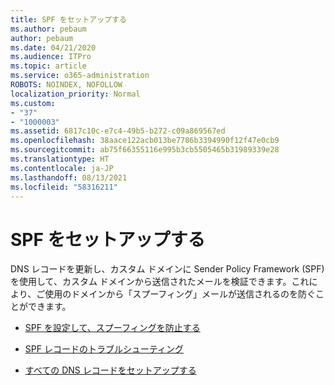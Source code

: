 ```yaml
---
title: SPF をセットアップする
ms.author: pebaum
author: pebaum
ms.date: 04/21/2020
ms.audience: ITPro
ms.topic: article
ms.service: o365-administration
ROBOTS: NOINDEX, NOFOLLOW
localization_priority: Normal
ms.custom:
- "37"
- "1000003"
ms.assetid: 6817c10c-e7c4-49b5-b272-c09a869567ed
ms.openlocfilehash: 38aace122acb013be7786b3394990f12f47e0cb9
ms.sourcegitcommit: ab75f66355116e995b3cb5505465b31989339e28
ms.translationtype: HT
ms.contentlocale: ja-JP
ms.lasthandoff: 08/13/2021
ms.locfileid: "58316211"
---
```

# <a name="set-up-spf"></a>SPF をセットアップする

DNS レコードを更新し、カスタム ドメインに Sender Policy Framework (SPF) を使用して、カスタム ドメインから送信されたメールを検証できます。これにより、ご使用のドメインから「スプーフィング」メールが送信されるのを防ぐことができます。
  
- [SPF を設定して、スプーフィングを防止する](https://docs.microsoft.com/microsoft-365/security/office-365-security/set-up-spf-in-office-365-to-help-prevent-spoofing)

- [SPF レコードのトラブルシューティング](https://docs.microsoft.com/microsoft-365/security/office-365-security/how-office-365-uses-spf-to-prevent-spoofing#SPFTroubleshoot)

- [すべての DNS レコードをセットアップする](https://docs.microsoft.com/microsoft-365/admin/get-help-with-domains/create-dns-records-at-any-dns-hosting-provider)
